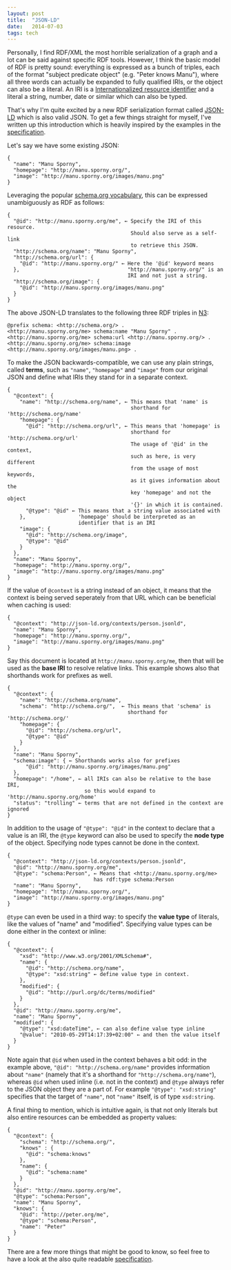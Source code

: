 ```yaml
---
layout: post
title:  "JSON-LD"
date:   2014-07-03
tags: tech
---
```


Personally, I find RDF/XML the most horrible serialization of a graph and a lot can be said against specific RDF tools. However, I think the basic model of RDF is pretty sound: everything is expressed as a bunch of triples, each of the format "subject predicate object" (e.g. "Peter knows Manu"), where all three words can actually be expanded to fully qualified IRIs, or the object can also be a literal. An IRI is a [Internationalized resource identifier](http://en.wikipedia.org/wiki/Internationalized_resource_identifier) and a literal a string, number, date or similar which can also be typed.

That's why I'm quite excited by a new RDF serialization format called [JSON-LD](http://json-ld.org/) which is also valid JSON. To get a few things straight for myself, I've written up this introduction which is heavily inspired by the examples in the [specification](http://www.w3.org/TR/json-ld/).

Let's say we have some existing JSON:

    {
      "name": "Manu Sporny",
      "homepage": "http://manu.sporny.org/",
      "image": "http://manu.sporny.org/images/manu.png"
    }

Leveraging the popular [schema.org vocabulary](http://schema.org/), this can be expressed unambiguously as RDF as follows:

    {
      "@id": "http://manu.sporny.org/me", ← Specify the IRI of this resource.
                                            Should also serve as a self-link
                                            to retrieve this JSON.
      "http://schema.org/name": "Manu Sporny",
      "http://schema.org/url": {
        "@id": "http://manu.sporny.org/" ← Here the '@id' keyword means
      },                                   "http://manu.sporny.org/" is an
                                           IRI and not just a string.
      "http://schema.org/image": {
        "@id": "http://manu.sporny.org/images/manu.png"
      }
    }

The above JSON-LD translates to the following three RDF triples in [N3](http://www.w3.org/2000/10/swap/Primer):

    @prefix schema: <http://schema.org/> .
    <http://manu.sporny.org/me> schema:name "Manu Sporny" .
    <http://manu.sporny.org/me> schema:url <http://manu.sporny.org/> .
    <http://manu.sporny.org/me> schema:image <http://manu.sporny.org/images/manu.png> .

To make the JSON backwards-compatible, we can use any plain strings, called **terms**, such as `"name"`, `"homepage"` and `"image"` from our original JSON and define what IRIs they stand for in a separate context.

    {
      "@context": {
        "name": "http://schema.org/name", ← This means that 'name' is
                                            shorthand for 'http://schema.org/name'
        "homepage": {
          "@id": "http://schema.org/url", ← This means that 'homepage' is
                                            shorthand for 'http://schema.org/url'
                                            The usage of '@id' in the context,
                                            such as here, is very different
                                            from the usage of most keywords,
                                            as it gives information about the
                                            key 'homepage' and not the object
                                            '{}' in which it is contained.
          "@type": "@id" ← This means that a string value associated with
        },                 'homepage' should be interpreted as an
                           identifier that is an IRI 
        "image": {
          "@id": "http://schema.org/image",
          "@type": "@id"
        }
      },
      "name": "Manu Sporny",
      "homepage": "http://manu.sporny.org/",
      "image": "http://manu.sporny.org/images/manu.png"
    }

If the value of `@context` is a string instead of an object, it means that the context is being served seperately from that URL which can be beneficial when caching is used:

    {
      "@context": "http://json-ld.org/contexts/person.jsonld",
      "name": "Manu Sporny",
      "homepage": "http://manu.sporny.org/",
      "image": "http://manu.sporny.org/images/manu.png"
    }

Say this document is located at `http://manu.sporny.org/me`, then that will be used as the **base IRI** to resolve relative links. This example shows also that shorthands work for prefixes as well.

    {
      "@context": {
        "name": "http://schema.org/name",
        "schema": "http://schema.org/",  ← This means that 'schema' is
                                           shorthand for 'http://schema.org/'
        "homepage": {
          "@id": "http://schema.org/url",
          "@type": "@id"
        }
      },
      "name": "Manu Sporny",
      "schema:image": { ← Shorthands works also for prefixes
          "@id": "http://manu.sporny.org/images/manu.png"
      },
      "homepage": "/home", ← all IRIs can also be relative to the base IRI,
                             so this would expand to 'http://manu.sporny.org/home'
      "status": "trolling" ← terms that are not defined in the context are ignored
    }

In addition to the usage of `"@type": "@id"` in the context to declare that a value is an IRI, the `@type` keyword can also be used to specify the **node type** of the object. Specifying node types cannot be done in the context.

    {
      "@context": "http://json-ld.org/contexts/person.jsonld",
      "@id": "http://manu.sporny.org/me",
      "@type": "schema:Person", ← Means that <http://manu.sporny.org/me>
                                has rdf:type schema:Person
      "name": "Manu Sporny",
      "homepage": "http://manu.sporny.org/",
      "image": "http://manu.sporny.org/images/manu.png"
    }

`@type` can even be used in a third way: to specify the **value type** of literals, like the values of "name" and "modified". Specifying value types can be done either in the context or inline:

    {
      "@context": {
        "xsd": "http://www.w3.org/2001/XMLSchema#",
        "name": {
          "@id": "http://schema.org/name",
          "@type": "xsd:string" ← define value type in context.
        },
        "modified": {
          "@id": "http://purl.org/dc/terms/modified"
        }
      },
      "@id": "http://manu.sporny.org/me",
      "name": "Manu Sporny",
      "modified": {
        "@type": "xsd:dateTime", ← can also define value type inline
        "@value": "2010-05-29T14:17:39+02:00" ← and then the value itself
      }
    }

Note again that `@id` when used in the context behaves a bit odd: in the example above, `"@id": "http://schema.org/name"` provides information about `"name"` (namely that it's a shorthand for `"http://schema.org/name"`), whereas `@id` when used inline (i.e. not in the context) and `@type` always refer to the JSON object they are a part of. For example `"@type": "xsd:string"` specifies that the target of `"name"`, not `"name"` itself, is of type `xsd:string`.

A final thing to mention, which is intuitive again, is that not only literals but also entire resources can be embedded as property values:

    {
      "@context": {
        "schema": "http://schema.org/",
        "knows" : {
          "@id": "schema:knows"
        },
        "name": {
          "@id": "schema:name"
        }
      },
      "@id": "http://manu.sporny.org/me",
      "@type": "schema:Person",
      "name": "Manu Sporny",
      "knows": {
        "@id": "http://peter.org/me",
        "@type": "schema:Person",
        "name": "Peter"
      }
    }

There are a few more things that might be good to know, so feel free to have a look at the also quite readable [specification](http://www.w3.org/TR/json-ld/).
